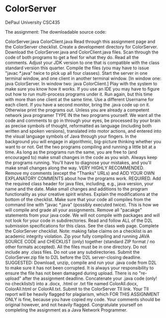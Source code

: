 # ColorServer
DePaul University CSC435

The assignment:
The downloadable source code:

ColorServer.java
ColorClient.java
Read through this assignment page and the ColorServer checklist.
Create a development directory for ColorServer.
Download the ColorServer.java and ColorClient.java files.
Scan through the code of both programs to get a feel for what they do. Read all the comments.
Adjust your JDK version to one that is compatible with the class standard version this quarter.
Compile the files (you may have to issue "javac *.java" twice to pick up all four classes).
Start the server in one terminal window, and one client in another terminal window. [In window one: java ColorServer. In window two: java ColorClient.]
Play with the system to make sure you know how it works. If you use an IDE you may have to figure out how to run multi-process programs under it.
Run again, but this time with more than one client at the same time. Use a different Username for each client.
If you have a second monitor, bring the .java code up on it. Otherwise print the programs out.
Unless you are already a competent network java programer TYPE IN the two programs yourself. We want all the code and comments to go in through your eyes, be processed by your brain as precise symbols of thought, reformatted as language (including both written and spoken versions), translated into motor actions, and entered into the visual language symbols of Java through your fingers. In the background you will engage in algorithmic, big-picture thinking whether you want to or not. Get the two programs compiling and running a little bit at a time. As long as the programs run the same, you are free to (and encouraged to) make small changes in the code as you wish. Always keep the programs running. You'll have to diagnose your mistakes, and you'll make small changes along the way. VERY HIGHLY RECOMMENDED.
Remove my comments (except the "Thanks" URLs) and ADD YOUR OWN EXPLANATORY COMMENTS about how the programs work. REQUIRED.
Add the required class header for java files, including, e.g., java version, your name and the date.
Make small changes and additions to the program functionality as your creative spirit wishes. Explain the modifications at the bottom of the checklist.
Make sure that your code all compiles from the command line with "javac *.java" (possibly executed twice). This is how we will compile and grade all your assignments.
Remove all "pacakge" statements from your java code. We will not compile with packages and will not look for your code in subdirectories.
Read and follow ALL of the D2L submission specifications for this class. See the class web page.
Complete the ColorServer checklist. Note: making false claims on a checklist is an academic integrity violation.
Zip your fully compiling and running JAVA SOURCE CODE and CHECKLIST (only) together (standard ZIP format / no other formats accepted). All the files must be in one directory. Do not include any .class files. Do not use any subdirectories.
Submit the ColorServer.zip file to D2L before the D2L server-closing deadline.
SUGGESTED: Download, unzip, compile and run your .java code from D2L to make sure it has not been corrupted. It is always your responsibility to ensure the file has not been damaged during upload. There is no "re-upload" after the assignment deadline.
Concatenate your .java code (only! no checklists!) into a .docx, .html or .txt file named ColorAll.docx, ColorAll.html or ColorAll.txt. Submit to the ColorServer TII link.
Your TII report will be heavily flagged for plagiarism, which FOR THIS ASSIGNMENT ONLY is fine, because you have copied my code. Your comments should be original however, and not heavily flagged.
Congratulate yourself on completing the assignment as a Java Network Programmer.
